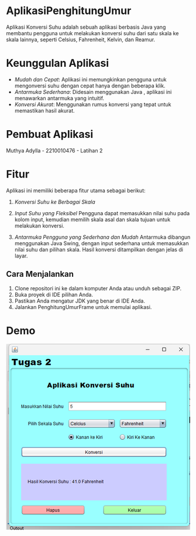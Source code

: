 # AplikasiPenghitungUmur
 
Aplikasi Konversi Suhu adalah sebuah aplikasi berbasis Java yang membantu pengguna untuk melakukan konversi suhu dari satu skala ke skala lainnya, seperti Celsius, Fahrenheit, Kelvin, dan Reamur.

# Keunggulan Aplikasi

- *Mudah dan Cepat*: Aplikasi ini memungkinkan pengguna untuk mengonversi suhu dengan cepat hanya dengan beberapa klik.
- *Antarmuka Sederhana*: Didesain menggunakan Java , aplikasi ini menawarkan antarmuka yang intuitif.
- *Konversi Akurat*: Menggunakan rumus konversi yang tepat untuk memastikan hasil akurat.

# Pembuat Aplikasi
 Muthya Adylla - 2210010476 - Latihan 2

# Fitur

Aplikasi ini memiliki beberapa fitur utama sebagai berikut:

1. *Konversi Suhu ke Berbagai Skala*
   
2. *Input Suhu yang Fleksibel*
Pengguna dapat memasukkan nilai suhu pada kolom input, kemudian memilih skala asal dan skala tujuan untuk melakukan konversi.

3. *Antarmuka Pengguna yang Sederhana dan Mudah*
Antarmuka dibangun menggunakan Java Swing, dengan input sederhana untuk memasukkan nilai suhu dan pilihan skala. Hasil konversi ditampilkan dengan jelas di layar.

## Cara Menjalankan

1. Clone repositori ini ke dalam komputer Anda atau unduh sebagai ZIP.
2. Buka proyek di IDE pilihan Anda.
3. Pastikan Anda mengatur JDK yang benar di IDE Anda.
4. Jalankan PenghitungUmurFrame untuk memulai aplikasi.

# Demo
![App Screenshot](img/Suhu.png)
